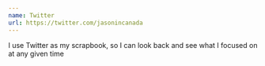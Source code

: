 ```yaml
---
name: Twitter
url: https://twitter.com/jasonincanada
---
```


I use Twitter as my scrapbook, so I can look back and see what I focused on at any given time
